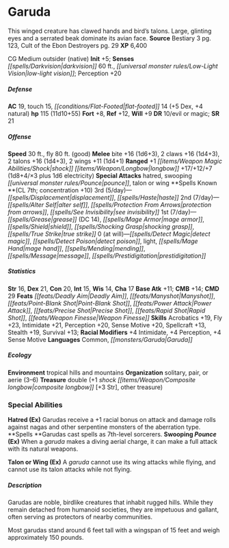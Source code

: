 ﻿---
cssclass: [monsters]
title1: Garuda
desc_short: This winged creature has clawed hands and bird's talons. Large, glinting
  eyes and a serrated beak dominate its avian face.
title2: Garuda
CR: 9
sources:
- name: Bestiary 3
  page: 123
  link: http://paizo.com/products/btpy8odu?Pathfinder-Roleplaying-Game-Bestiary-3
- name: Cult of the Ebon Destroyers
  page: 29
  link: http://paizo.com/store/games/roleplayingGames/p/pathfinderRPG/paizo/pathfinderModules/v5748btpy8ihu
XP: 6400
alignment: CG
size: Medium
type: outsider
subtypes:
- native
initiative:
  bonus: 5
senses:
  darkvision: 60
  low-light vision: true
AC:
  AC: 19
  touch: 15
  flat_footed: 14
  components:
    dex: 5
    natural: 4
HP:
  HP: 115
  long: 11d10+55
saves:
  fort: 8
  ref: 12
  will: 9
DR:
- amount: 10
  weakness: evil or magic
SR: 21
speeds:
  base: 30
  fly: 80
  fly_maneuverability: good
attacks:
  melee:
  - - text: bite +16 (1d6+3)
      entries:
      - - damage: 1d6+3
      attack: bite
      bonus:
      - 16
    - text: 2 claws +16 (1d4+3)
      entries:
      - - damage: 1d4+3
      count: 2
      attack: claws
      bonus:
      - 16
    - text: 2 talons +16 (1d4+3)
      entries:
      - - damage: 1d4+3
      count: 2
      attack: talons
      bonus:
      - 16
    - text: 2 wings +11 (1d4+1)
      entries:
      - - damage: 1d4+1
      count: 2
      attack: wings
      bonus:
      - 11
  ranged:
  - - text: +1 shock longbow +17/+12/+7 (1d8+4/×3 plus 1d6 electricity)
      entries:
      - - damage: 1d8+4
          crit_multiplier: 3
        - damage: 1d6
          type: electricity
      attack: +1 shock longbow
      bonus:
      - 17
      - 12
      - 7
  special:
  - hatred
  - swooping pounce
  - talon or wing
spells:
  entries:
  - name: displacement
    source: '?'
    level: 3
  - name: haste
    source: '?'
    level: 3
  - name: alter self
    source: '?'
    level: 2
  - name: protection from arrows
    source: '?'
    level: 2
  - name: see invisibility
    source: '?'
    level: 2
  - name: grease
    source: '?'
    level: 1
    DC: 14
  - name: mage armor
    source: '?'
    level: 1
  - name: shield
    source: '?'
    level: 1
  - name: shocking grasp
    source: '?'
    level: 1
  - name: true strike
    source: '?'
    level: 1
  - name: detect magic
    source: '?'
    level: 0
  - name: detect poison
    source: '?'
    level: 0
  - name: light
    source: '?'
    level: 0
  - name: mage hand
    source: '?'
    level: 0
  - name: mending
    source: '?'
    level: 0
  - name: message
    source: '?'
    level: 0
  - name: prestidigitation
    source: '?'
    level: 0
  sources:
  - name: '?'
    type: known
    CL: 7
    concentration: 10
    slots:
      3: 5
      2: 7
      1: 7
      0: at-will
ability_scores:
  STR: 16
  DEX: 21
  CON: 20
  INT: 15
  WIS: 14
  CHA: 17
BAB: 11
CMB: 14
CMD: 29
feats:
- name: Deadly Aim
- name: Manyshot
- name: Point-Blank Shot
- name: Power Attack
- name: Precise Shot
- name: Rapid Shot
- is_bonus: true
  name: Weapon Finesse
skills:
  Acrobatics: 19
  Fly: 23
  Intimidate: 21
  Perception: 20
  Sense Motive: 20
  Spellcraft: 13
  Stealth: 19
  Survival: 13
  _racial_mods:
    Intimidate:
      _: 4
    Perception:
      _: 4
    Sense Motive:
      _: 4
languages:
- Common
- Garuda
ecology:
  environment: tropical hills and mountains
  organization: solitary, pair, or aerie (3-6)
  treasure_type: double
  treasure:
  - +1 shock composite longbow [+3 Str]
  - other treasure
special_abilities:
  Hatred (Ex): Garudas receive a +1 racial bonus on attack and damage rolls against
    nagas and other serpentine monsters of the aberration type.
  Spells: Garudas cast spells as 7th-level sorcerers.
  Swooping Pounce (Ex): When a garuda makes a diving aerial charge, it can make a
    full attack with its natural weapons.
  Talon or Wing (Ex): A garuda cannot use its wing attacks while flying, and cannot
    use its talon attacks while not flying.
desc_long: |-
  Garudas are noble, birdlike creatures that inhabit rugged hills. While they remain detached from humanoid societies, they are impetuous and gallant, often serving as protectors of nearby communities.

  Most garudas stand around 6 feet tall with a wingspan of 15 feet and weigh approximately 150 pounds.

---

# Garuda
This winged creature has clawed hands and bird’s talons. Large, glinting eyes and a serrated beak dominate its avian face.
**Source** Bestiary 3 pg. 123, Cult of the Ebon Destroyers pg. 29
**XP** 6,400

CG Medium outsider (native)
**Init** +5; **Senses** _[[spells/Darkvision|darkvision]]_ 60 ft., _[[universal monster rules/Low-Light Vision|low-light vision]]_; Perception +20

##### Defense

**AC** 19, touch 15, _[[conditions/Flat-Footed|flat-footed]]_ 14 (+5 Dex, +4 natural)
**hp** 115 (11d10+55)
**Fort** +8, **Ref** +12, **Will** +9
**DR** 10/evil or magic; **SR** 21

##### Offense
**Speed** 30 ft., fly 80 ft. (good)
**Melee** bite +16 (1d6+3), 2 claws +16 (1d4+3), 2 talons +16 (1d4+3), 2 wings +11 (1d4+1)
**Ranged** +1 _[[items/Weapon Magic Abilities/Shock|shock]]_ _[[items/Weapon/Longbow|longbow]]_ +17/+12/+7 (1d8+4/×3 plus 1d6 electricity)
**Special Attacks** hatred, swooping _[[universal monster rules/Pounce|pounce]]_, talon or wing
**Spells Known **(CL 7th; concentration +10)
3rd (5/day)—_[[spells/Displacement|displacement]]_, _[[spells/Haste|haste]]_
2nd (7/day)—_[[spells/Alter Self|alter self]]_, _[[spells/Protection From Arrows|protection from arrows]]_, _[[spells/See Invisibility|see invisibility]]_
1st (7/day)—_[[spells/Grease|grease]]_ (DC 14), _[[spells/Mage Armor|mage armor]]_, _[[spells/Shield|shield]]_, _[[spells/Shocking Grasp|shocking grasp]]_, _[[spells/True Strike|true strike]]_
0 (at will)—_[[spells/Detect Magic|detect magic]]_, _[[spells/Detect Poison|detect poison]]_, light, _[[spells/Mage Hand|mage hand]]_, _[[spells/Mending|mending]]_, _[[spells/Message|message]]_, _[[spells/Prestidigitation|prestidigitation]]_

##### Statistics
**Str** 16, **Dex** 21, **Con** 20, **Int** 15, **Wis** 14, **Cha** 17
**Base Atk** +11; **CMB** +14; **CMD** 29
**Feats** _[[feats/Deadly Aim|Deadly Aim]]_, _[[feats/Manyshot|Manyshot]]_, _[[feats/Point-Blank Shot|Point-Blank Shot]]_, _[[feats/Power Attack|Power Attack]]_, _[[feats/Precise Shot|Precise Shot]]_, _[[feats/Rapid Shot|Rapid Shot]]_, _[[feats/Weapon Finesse|Weapon Finesse]]_
**Skills** Acrobatics +19, Fly +23, Intimidate +21, Perception +20, Sense Motive +20, Spellcraft +13, Stealth +19, Survival +13; **Racial Modifiers** +4 Intimidate, +4 Perception, +4 Sense Motive
**Languages** Common, _[[monsters/Garuda|Garuda]]_

##### Ecology

**Environment** tropical hills and mountains
**Organization** solitary, pair, or aerie (3–6)
**Treasure** double (+1 _shock_ _[[items/Weapon/Composite longbow|composite longbow]]_ [+3 Str], other treasure)

### Special Abilities

**Hatred (Ex)** Garudas receive a +1 racial bonus on attack and damage rolls against nagas and other serpentine monsters of the aberration type.
**Spells **Garudas cast spells as 7th-level sorcerers.
**Swooping _Pounce_ (Ex)** When a _garuda_ makes a diving aerial charge, it can make a full attack with its natural weapons.

**Talon or Wing (Ex)** A _garuda_ cannot use its wing attacks while flying, and cannot use its talon attacks while not flying.

##### Description

Garudas are noble, birdlike creatures that inhabit rugged hills. While they remain detached from humanoid societies, they are impetuous and gallant, often serving as protectors of nearby communities.

Most garudas stand around 6 feet tall with a wingspan of 15 feet and weigh approximately 150 pounds.